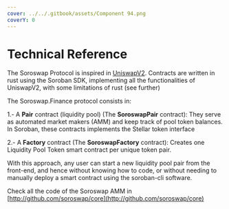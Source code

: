 ```yaml
---
cover: ../../.gitbook/assets/Component 94.png
coverY: 0
---
```


# Technical Reference

The Soroswap Protocol is inspired in [UniswapV2](https://github.com/Uniswap/v2-core/). Contracts are written in rust using the Soroban SDK, implementing all the functionalities of UniswapV2, with some limitations of rust (see further)

The Soroswap.Finance protocol consists in:

1.- A **Pair** contract (liquidity pool) (The **SoroswapPair** contract): They serve as automated market makers (AMM) and keep track of pool token balances. In Soroban, these contracts implements the Stellar token interface

2.- A **Factory** contract (The **SoroswapFactory** contract): Creates one Liquidity Pool Token smart contract per unique token pair.

With this approach, any user can start a new liquidity pool pair from the front-end, and hence without knowing how to code, or without needing to manually deploy a smart contract using the soroban-cli software.



Check all the code of the Soroswap AMM in [http://github.com/soroswap/core](http://github.com/soroswap/core)
